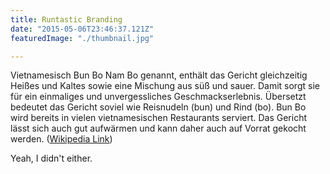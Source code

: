 ```yaml
---
title: Runtastic Branding
date: "2015-05-06T23:46:37.121Z"
featuredImage: "./thumbnail.jpg"

---
```


Vietnamesisch Bun Bo Nam Bo genannt, enthält das Gericht gleichzeitig Heißes und Kaltes sowie eine Mischung aus süß und sauer. Damit sorgt sie für ein einmaliges und unvergessliches Geschmackserlebnis. Übersetzt bedeutet das Gericht soviel wie Reisnudeln (bun) und Rind (bo). Bun Bo wird bereits in vielen vietnamesischen Restaurants serviert. Das Gericht lässt sich auch gut aufwärmen und kann daher auch auf Vorrat gekocht werden.
([Wikipedia Link](http://en.wikipedia.org/wiki/Salted_duck_egg))

Yeah, I didn't either.
